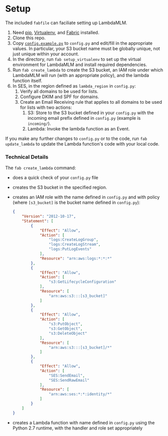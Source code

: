 # Setup

The included `fabfile` can faciliate setting up LambdaMLM.

1. Need [pip](https://pip.pypa.io/), [Virtualenv](https://virtualenv.pypa.io/), and [Fabric](http://fabfile.org/) installed.
2. Clone this repo.
3. Copy [`config.example.py`](../lambda/config.example.py) to `config.py` and edit/fill in the appropriate values.  In particular, your S3 bucket name must be globally unique, not just unique within your account.
4. In the directory, run `fab setup_virtualenv` to set up the virtual environment for LambdaMLM and install required dependencies.
5. Run `fab create_lambda` to create the S3 bucket, an IAM role under which LambdaMLM will run (with an appropriate policy), and the lambda function itself.
6. In SES, in the region defined as `lambda_region` in `config.py`:
	1. Verify all domains to be used for lists.
	2. Configure DKIM and SPF for domains.
	3. Create an Email Receiving rule that applies to all domains to be used for lists with two actions:
		1. S3: Store to the S3 bucket defined in your `config.py` with the incoming email prefix defined in `config.py` (example is `incoming/`).
		2. Lambda: Invoke the lambda function as an Event.

If you make any further changes to `config.py` or to the code, run `fab update_lambda` to update the Lambda function's code with your local code.


### Technical Details

The `fab create_lambda` command:

- does a quick check of your `config.py` file
- creates the S3 bucket in the specified region.
- creates an IAM role with the name defined in `config.py` and with policy (where `[s3_bucket]` is the bucket name defined in `config.py`):
    
    ```json
	{
	    "Version": "2012-10-17",
	    "Statement": [
	        {
	            "Effect": "Allow",
	            "Action": [
	                "logs:CreateLogGroup",
	                "logs:CreateLogStream",
	                "logs:PutLogEvents"
	            ],
	            "Resource": "arn:aws:logs:*:*:*"
	        },
	        {
	            "Effect": "Allow",
	            "Action": [
	                "s3:GetLifecycleConfiguration"
	            ],
	            "Resource": [
	                "arn:aws:s3:::[s3_bucket]"
	            ]
	        },
	        {
	            "Effect": "Allow",
	            "Action": [
	                "s3:PutObject",
	                "s3:GetObject",
	                "s3:DeleteObject"
	            ],
	            "Resource": [
	                "arn:aws:s3:::[s3_bucket]/*"
	            ]
	        },
	        {
	            "Effect": "Allow",
	            "Action": [
	                "SES:SendEmail",
	                "SES:SendRawEmail"
	            ],
	            "Resource": [
	                "arn:aws:ses:*:*:identity/*"
	            ]
	        }
	    ]
	}
	```
	
- creates a Lambda function with name defined in `config.py` using the Python 2.7 runtime, with the handler and role set appropriately
